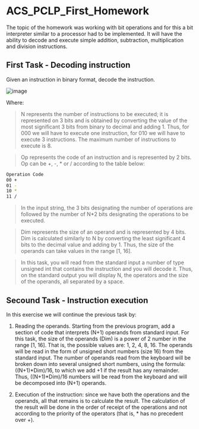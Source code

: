 # ACS_PCLP_First_Homework

The topic of the homework was working with bit operations and for this a bit interpreter similar to a processor had to be implemented. It will have the ability to decode and execute simple addition, subtraction, multiplication and division instructions.

## First Task - Decoding instruction

Given an instruction in binary format, decode the instruction.

![image](https://github.com/teo0paiu0fil/ACS_PCLP_First_Homework/blob/main/format.png)

Where:

>N represents the number of instructions to be executed; it is represented on 3 bits and is obtained by converting the value of the most significant 3 bits from binary to decimal and adding 1. Thus, for 000 we will have to execute one instruction, for 010 we will have to execute 3 instructions. The maximum number of instructions to execute is 8.

> Op represents the code of an instruction and is represented by 2 bits. Op can be +, -, * or / according to the table below:
```sh
Operation Code
00 +
01 -
10 *
11 /
```
>In the input string, the 3 bits designating the number of operations are followed by the number of N*2 bits designating the operations to be executed.

> Dim represents the size of an operand and is represented by 4 bits. Dim is calculated similarly to N by converting the least significant 4 bits to the decimal value and adding by 1. Thus, the size of the operands can take values ​​in the range [1, 16].

>In this task, you will read from the standard input a number of type unsigned int that contains the instruction and you will decode it. Thus, on the standard output you will display N, the operators and the size of the operands, all separated by a space.



## Secound Task - Instruction execution

In this exercise we will continue the previous task by:

1. Reading the operands. Starting from the previous program, add a section of code that interprets (N+1) operands from standard input. For this task, the size of the operands (Dim) is a power of 2 number in the range [1, 16]. That is, the possible values are: 1, 2, 4, 8, 16. The operands will be read in the form of unsigned short numbers (size 16) from the standard input. The number of operands read from the keyboard will be broken down into several unsigned short numbers, using the formula: ((N+1)*Dim)/16, to which we add +1 if the result has any remainder. Thus, ((N+1)*Dim)/16 numbers will be read from the keyboard and will be decomposed into (N+1) operands.

2. Execution of the instruction: since we have both the operations and the operands, all that remains is to calculate the result. The calculation of the result will be done in the order of receipt of the operations and not according to the priority of the operators (that is, * has no precedent over +).

